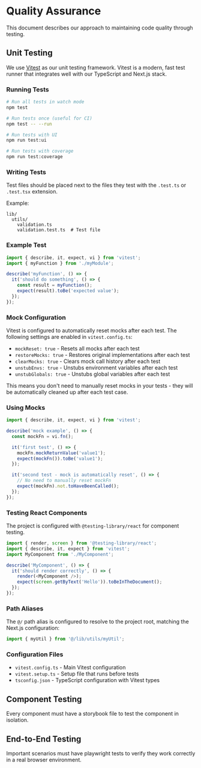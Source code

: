 # Quality Assurance

This document describes our approach to maintaining code quality through testing.

## Unit Testing

We use [Vitest](https://vitest.dev/) as our unit testing framework. Vitest is a modern, fast test runner that integrates well with our TypeScript and Next.js stack.

### Running Tests

```bash
# Run all tests in watch mode
npm test

# Run tests once (useful for CI)
npm test -- --run

# Run tests with UI
npm run test:ui

# Run tests with coverage
npm run test:coverage
```

### Writing Tests

Test files should be placed next to the files they test with the `.test.ts` or `.test.tsx` extension.

Example:
```
lib/
  utils/
    validation.ts
    validation.test.ts  # Test file
```

### Example Test

```typescript
import { describe, it, expect, vi } from 'vitest';
import { myFunction } from './myModule';

describe('myFunction', () => {
  it('should do something', () => {
    const result = myFunction();
    expect(result).toBe('expected value');
  });
});
```

### Mock Configuration

Vitest is configured to automatically reset mocks after each test. The following settings are enabled in `vitest.config.ts`:

- `mockReset: true` - Resets all mocks after each test
- `restoreMocks: true` - Restores original implementations after each test
- `clearMocks: true` - Clears mock call history after each test
- `unstubEnvs: true` - Unstubs environment variables after each test
- `unstubGlobals: true` - Unstubs global variables after each test

This means you don't need to manually reset mocks in your tests - they will be automatically cleaned up after each test case.

### Using Mocks

```typescript
import { describe, it, expect, vi } from 'vitest';

describe('mock example', () => {
  const mockFn = vi.fn();

  it('first test', () => {
    mockFn.mockReturnValue('value1');
    expect(mockFn()).toBe('value1');
  });

  it('second test - mock is automatically reset', () => {
    // No need to manually reset mockFn
    expect(mockFn).not.toHaveBeenCalled();
  });
});
```

### Testing React Components

The project is configured with `@testing-library/react` for component testing.

```typescript
import { render, screen } from '@testing-library/react';
import { describe, it, expect } from 'vitest';
import MyComponent from './MyComponent';

describe('MyComponent', () => {
  it('should render correctly', () => {
    render(<MyComponent />);
    expect(screen.getByText('Hello')).toBeInTheDocument();
  });
});
```

### Path Aliases

The `@/` path alias is configured to resolve to the project root, matching the Next.js configuration:

```typescript
import { myUtil } from '@/lib/utils/myUtil';
```

### Configuration Files

- `vitest.config.ts` - Main Vitest configuration
- `vitest.setup.ts` - Setup file that runs before tests
- `tsconfig.json` - TypeScript configuration with Vitest types

## Component Testing

Every component must have a storybook file to test the component in isolation.

## End-to-End Testing

Important scenarios must have playwright tests to verify they work correctly in a real browser environment.
